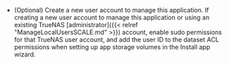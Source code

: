 &NewLine;

* (Optional) Create a new user account to manage this application.
  If creating a new user account to manage this application or using an existing TrueNAS [administrator]({{< relref "ManageLocalUsersSCALE.md" >}}) account, enable sudo permissions for that TrueNAS user account, and add the user ID to the dataset ACL permissions when setting up app storage volumes in the Install app wizard.